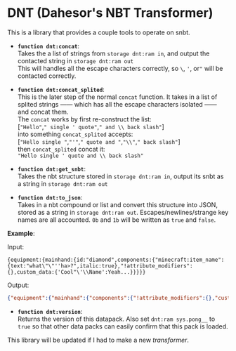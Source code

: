 # DNT (Dahesor's NBT Transformer)

This is a library that provides a couple tools to operate on snbt.

* **`function dnt:concat`**:\
    Takes the a list of strings from `storage dnt:ram in`, and output the contacted string in `storage dnt:ram out`\
    This will handles all the escape characters correctly, so `\`, `'`, or`"` will be contacted correctly.


* **`function dnt:concat_splited`**:\
    This is the later step of the normal `concat` function. It takes in a list of splited strings —— which has all the escape characters isolated —— and concat them.\
    The `concat` works by first re-construct the list:\
        [`"Hello"`,`" single ' quote"`,`" and \\ back slash"`]\
        into something `concat_splited` accepts:\
        [`"Hello single "`,`"'"`,`" quote and "`,`"\\"`,`" back slash"`]\
        then `concat_splited` concat it:\
        `"Hello single ' quote and \\ back slash"`


* **`function dnt:get_snbt`**:\
    Takes the nbt structure stored in `storage dnt:ram in`, output its snbt as a string in `storage dnt:ram out`


* **`function dnt:to_json`**:\
    Takes in a nbt compound or list and convert this structure into JSON, stored as a string in `storage dnt:ram out`. Escapes/newlines/strange key names are all accounted. `0b` and `1b` will be written as `true` and `false`.

**Example**:

Input:
```
{equipment:{mainhand:{id:"diamond",components:{"minecraft:item_name":{text:"what\"\"''ha>?",italic:true},"!attribute_modifiers":{},custom_data:{'Cool"\'\\Name':Yeah...}}}}}
```
Output:
```json
{"equipment":{"mainhand":{"components":{"!attribute_modifiers":{},"custom_data":{"Cool\"'\\Name":"Yeah..."},"minecraft:item_name":{"italic":true,"text":"what\"\"''ha>?"}},"id":"diamond"}}}
 ```

* **`function dnt:version`**:\
    Returns the version of this datapack. Also set `dnt:ram sys.pong__` to `true` so that other data packs can easily confirm that this pack is loaded.

This library will be updated if I had to make a new *transformer*.